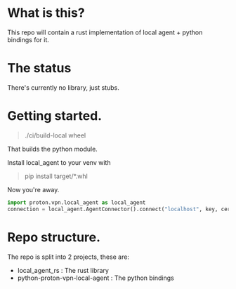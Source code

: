 # What is this?
This repo will contain a rust implementation of local agent + python bindings for it.

# The status
There's currently no library, just stubs.

# Getting started.

> ./ci/build-local wheel

That builds the python module.

Install local_agent to your venv with
> pip install target/*.whl

Now you're away.

```python
import proton.vpn.local_agent as local_agent
connection = local_agent.AgentConnector().connect("localhost", key, certificate)
```

# Repo structure.
The repo is split into 2 projects, these are:
- local_agent_rs : The rust library
- python-proton-vpn-local-agent : The python bindings


